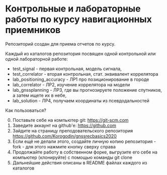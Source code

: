Контрольные и лабораторные работы по курсу навигационных приемников
===================================================================

Репозиторий создан для приема отчетов по курсу. 

Каждый из каталогов репозитория посвящен одной контрольной или одной лабораторной работе:

- test_signal - первая контрольная, модель сигнала,
- test_correlator - вторая контрольная, стат. эквивалент коррелятора
- lab_positioning_accuracy - ЛР1 про позиционирование в городе
- lab_correlator - ЛР2, изучение коррелятора на модели
- lab_gnssplanning - ЛР3, где вы прогнозируете положение спутников, а затем ищете их в небе,
- lab_solution - ЛР4, получаем координаты из псевдодальностей

Как пользоваться?

0. Поставьте себе на компьютер git: https://git-scm.com
1. Заведите аккаунт на github'е: https://github.com
2. Зайдите на страницу преподовательского репозитория https://github.com/Korogodin/gnssrecbasics2020
3. Если ещё не делали этого, создайте личную копию репозитория - fork - для этого нажмите кнопку сверху справа
4. Продолжайте работу в собственном форке, выгрузите его себе на компьютер (клонируйте) с помощью команды git clone
5. Дальнейшие действия описаны в README файлах каждого из каталогов 


